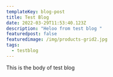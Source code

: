 ```yaml
---
templateKey: blog-post
title: Test Blog
date: 2022-03-29T11:53:40.123Z
description: "Heloo from test blog "
featuredpost: false
featuredimage: /img/products-grid2.jpg
tags:
  - testblog
---
```

This is the body of test blog